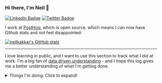 ### Hi there, I'm Neil 👋

[![Linkedin Badge](https://img.shields.io/badge/Neil--Kakkar-0077b5?style=flat-square&logo=Linkedin&logoColor=white&labelColor=0077b5&link=https://www.linkedin.com/in/neilkakkar/)](https://www.linkedin.com/in/neilkakkar/)
[![Twitter Badge](https://img.shields.io/badge/-@neilkakkar-1ca0f1?style=flat-square&labelColor=1ca0f1&logo=twitter&logoColor=white&link=https://twitter.com/neilkakkar)](https://twitter.com/neilkakkar)

I work at [PostHog](https://github.com/PostHog/posthog), which is open source, which means I can now have Github stats and not feel disappointed:

[![neilkakkar's GitHub stats](https://github-readme-stats.vercel.app/api?username=neilkakkar&show_icons=true&include_all_commits=true)](https://github.com/neilkakkar)

---

<!--
**neilkakkar/neilkakkar** is a ✨ _special_ ✨ repository because its `README.md` (this file) appears on your GitHub profile.

Here are some ideas to get you started:

- 🔭 I’m currently working on ...
- 🌱 I’m currently learning ...
- 👯 I’m looking to collaborate on ...
- 🤔 I’m looking for help with ...
- 💬 Ask me about ...
- 📫 How to reach me: ...
- 😄 Pronouns: ...
- ⚡ Fun fact: ...
-->

I love learning in public, and I want to use this section to track what I did at work. I'm a big fan of [data driven understanding](https://neilkakkar.com/the-human-log.html) - and I hope this log gives me a better understanding of what I'm getting done.

<details>
<summary>Things I'm doing: Click to expand!</summary>

## 25 June 2021

I was getting pretty comfortable with my role, and that seemed like the best time to switch teams 😂. Purely co-incidental, we shifted focus, and I've been writing wonderful SQL this week. Damn, this is SO MUCH FUN. This week (and hopefully the coming few weeks, really want to brush up on my querying skills). This has been very helpful: https://pgexercises.com/

- Some complex funnels: https://github.com/PostHog/posthog/pull/4868, https://github.com/PostHog/posthog/pull/4863
- When revisiting setting up, always update docs for whoever comes after you :) - https://github.com/PostHog/posthog.com/pull/1506

## 18 June 2021

Finishing up new processes for the Plugin Developer Experience, plus excellent docs.

- https://github.com/PostHog/posthog-plugin-starter-kit/pull/7, https://github.com/PostHog/posthog.com/pull/1467
- Fun bug fixes: https://github.com/PostHog/posthog/pull/4772
- Odds and ends: https://github.com/PostHog/posthog/pull/4755, https://github.com/PostHog/posthog.com/pull/1497

## 11 June 2021

Well, plugin installation is deprioritized for now. New focus: plugin development experience! Lots of time spent thinking about how the documentation should look like, what workflows should the code promote, and what feels confusing.

- Making the Plugin Development Experience nicer: https://github.com/PostHog/posthog.com/pull/1467, https://github.com/PostHog/posthog/pull/4688
- Wrangling with BigQuery: https://github.com/PostHog/bigquery-plugin/pull/9
   - Good Habit of mind - when things are hard to debug, write code to make it easier to debug similar issues in the future: https://github.com/PostHog/plugin-server/pull/465

## 4 June 2021

Thinking about a big project, and learning enough about the interacting systems to design a decent solution can be hard! Really looking forward to finishing the plugin installation step.

- Plugin Install Step: https://github.com/PostHog/plugin-server/issues/405, https://github.com/PostHog/plugin-server/pull/456
- Debugging S3 Queues: https://github.com/PostHog/plugin-server/pull/451

## 28 May 2021

Getting comfortable with the codebase, starting to focus on reviewing others' code. It's interesting to try and model how new changes would affect the existing code. Further, this helped uncover my blindspots - glad I started this earlier than later!

- Some interesting bug fixes: https://github.com/PostHog/posthog-js/pull/233, https://github.com/PostHog/posthog-js/pull/234
  - Accompanying blog post: 
- Random odds and ends: https://github.com/PostHog/plugin-server/pull/441, https://github.com/PostHog/plugin-server/pull/447, https://github.com/PostHog/posthog-js/pull/236


## 21 May 2021

I was Support Hero this week! It's... intense! Lots of user issues that I first have to learn about myself, and then solve. This took a surprisingly long amount of time, but was very worth it: it helped me see where actual users of PostHog get stuck.

- Built Plugin Capabilities: https://github.com/PostHog/plugin-server/pull/384, https://github.com/PostHog/posthog/pull/4371
  - This was my first big feature: involving touching a lot of things and understanding the system, so I could come up with a decent solution. Fun stuff!
- Support fixes: https://github.com/PostHog/posthog-python/pull/32

It's funny how this appears to be the least productive week so far, but I felt I got much more out of it, vs the past 2 weeks. I ought to do Support Hero more often than the usual schedule, if possible.

## 14 May 2021

- Disallow Plugins from changing the teamID: https://github.com/PostHog/plugin-server/pull/381
   - I messed up here a bit, forgot to take care of batch events (https://github.com/PostHog/plugin-server/pull/396)
- Add Sentry+Django integration to Python library: https://github.com/PostHog/posthog-python/pull/13
- Bug fixes: feature flag rollout %: https://github.com/PostHog/posthog-python/pull/30
- Random typos and fixes: https://github.com/PostHog/posthog/pull/4315, https://github.com/PostHog/posthog.com/pull/1335

## 7 May 2021

Week 1 at PostHog!

- Build a new plugin - the Downsampling Plugin: https://github.com/PostHog/downsampling-plugin/pull/1
- Add support for `$set` and `$set_once` to Python library: https://github.com/PostHog/posthog-python/pull/23
   - I messed up here a bit: https://github.com/PostHog/posthog-python/pull/28 - be moaar careful about tests that don't pass on local but pass on master
   - Interesting difference in workflow causing bugs: I didn't think of pulling master because I'm used to working off of forks, vs pre-existing branches
- Random typos and fixes: https://github.com/PostHog/posthog/pull/4220, https://github.com/PostHog/posthog.com/pull/1307, https://github.com/PostHog/posthog.com/pull/1316

</details>

